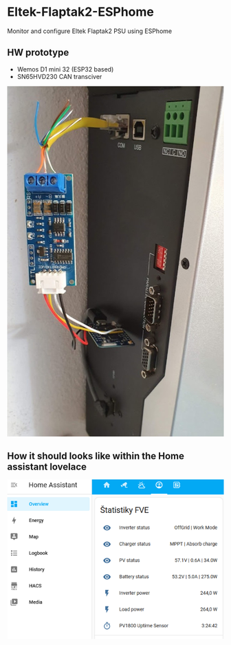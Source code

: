 # Eltek-Flaptak2-ESPhome
Monitor and configure Eltek Flaptak2 PSU using ESPhome

## HW prototype
- Wemos D1 mini 32 (ESP32 based)
- SN65HVD230 CAN transciver

![HW](https://github.com/taHC81/MUST-ESPhome/blob/main/MUST-ESPhome-prototype.jpg?raw=true)

## How it should looks like within the Home assistant lovelace
![HA lovelace](https://github.com/taHC81/MUST-ESPhome/blob/main/MUST-PV1800-HA-ESPhome.png?raw=true)
